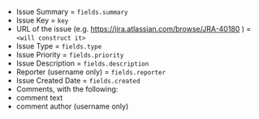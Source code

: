 - Issue Summary = `fields.summary`
- Issue Key = `key`
- URL of the issue (e.g. https://jira.atlassian.com/browse/JRA-40180 ) = `<will construct it>`
- Issue Type = `fields.type`
- Issue Priority = `fields.priority`
- Issue Description = `fields.description`
- Reporter (username only) = `fields.reporter`
- Issue Created Date = `fields.created`
- Comments, with the following:
- comment text
- comment author (username only)
